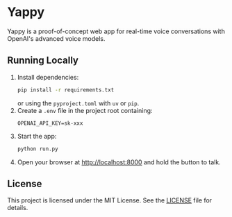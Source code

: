 # Yappy

Yappy is a proof-of-concept web app for real-time voice conversations with OpenAI's advanced voice models.

## Running Locally

1. Install dependencies:
   ```bash
   pip install -r requirements.txt
   ```
   or using the `pyproject.toml` with `uv` or `pip`.
2. Create a `.env` file in the project root containing:
   ```
   OPENAI_API_KEY=sk-xxx
   ```
3. Start the app:
   ```bash
   python run.py
   ```
4. Open your browser at [http://localhost:8000](http://localhost:8000) and hold the button to talk.

## License

This project is licensed under the MIT License. See the [LICENSE](LICENSE) file for details.
